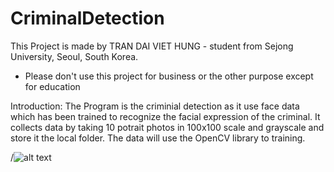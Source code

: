 # CriminalDetection

This Project is made by TRAN DAI VIET HUNG - student from Sejong University, Seoul, South Korea.
* Please don't use this project for business or the other purpose except for education

Introduction: 
The Program is the criminial detection as it use face data which has been trained to recognize the facial expression of the criminal. It collects data by taking 10 potrait photos in 100x100 scale and grayscale and store it the local folder. The data will use the OpenCV library to training. 

/![alt text](http://url/to/img.png)
